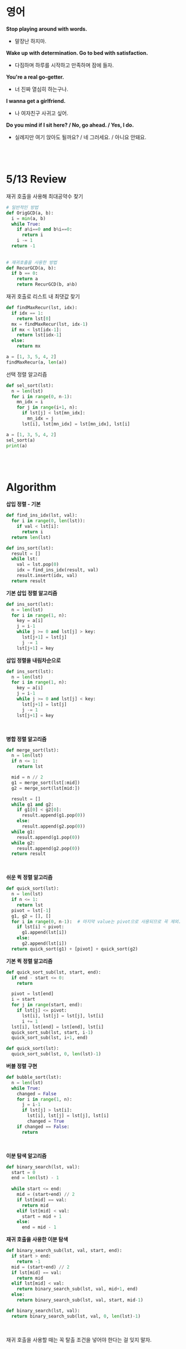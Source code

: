 # 영어

**Stop playing around with words.**

- 말장난 하지마. 

**Wake up with determination. Go to bed with satisfaction.**

- 다짐하며 하루를 시작하고 만족하며 잠에 들자.

**You're a real go-getter.**

- 너 진짜 열심히 하는구나. 

**I wanna get a girlfriend.**

- 나 여자친구 사귀고 싶어. 

**Do you mind if I sit here? / No, go ahead. / Yes, I do.**

- 실례지만 여기 앉아도 될까요? / 네 그러세요. / 아니요 안돼요.

<br>

<br>

# 5/13 Review

재귀 호출을 사용해 최대공약수 찾기

~~~python
# 일반적인 방법 
def OrigGCD(a, b):
  i = min(a, b)
  while True:
    if a%i==0 and b%i==0:
      return i
  	i -= 1
  return -1
  
  
# 재귀호출을 사용한 방법
def RecurGCD(a, b):
  if b == 0:
    return a
 	return RecurGCD(b, a%b)
~~~

 재귀 호출로 리스트 내 최댓값 찾기

~~~python
def findMaxRecur(lst, idx):
  if idx == 1:
    return lst[0]
  mx = findMaxRecur(lst, idx-1)
  if mx < lst[idx-1]:
    return lst[idx-1]
  else:
    return mx

a = [1, 3, 5, 4, 2]
findMaxRecur(a, len(a))
~~~

선택 정렬 알고리즘

~~~python
def sel_sort(lst):
  n = len(lst)
  for i in range(0, n-1):
    mn_idx = i
    for j in range(i+1, n):
      if lst[j] < lst[mn_idx]:
        mn_idx = j
      lst[i], lst[mn_idx] = lst[mn_idx], lst[i]

a = [1, 3, 5, 4, 2]
sel_sort(a)
print(a)
~~~

<br>

<br>

# Algorithm

**삽입 정렬 - 기본**

~~~python
def find_ins_idx(lst, val):
  for i in range(0, len(lst)):
    if val < lst[i]:
      return i
  return len(lst)

def ins_sort(lst):
  result = []
  while lst:
    val = lst.pop(0)
    idx = find_ins_idx(result, val)
    result.insert(idx, val)
  return result
~~~

**기본 삽입 정렬 알고리즘**

~~~python
def ins_sort(lst):
  n = len(lst)
  for i in range(1, n):
    key = a[i]
    j = i-1
    while j >= 0 and lst[j] > key:
      lst[j+1] = lst[j]
      j -= 1
    lst[j+1] = key
~~~

**삽입 정렬을 내림차순으로**

~~~python
def ins_sort(lst):
  n = len(lst)
  for i in range(1, n):
    key = a[i]
    j = i-1
    while j >= 0 and lst[j] < key:
      lst[j+1] = lst[j]
      j -= 1
    lst[j+1] = key
~~~

<br>

**병합 정렬 알고리즘**

~~~python
def merge_sort(lst):
  n = len(lst)
  if n <= 1:
    return lst 

  mid = n // 2
  g1 = merge_sort(lst[:mid])
  g2 = merge_sort(lst[mid:])

  result = []
  while g1 and g2:
    if g1[0] < g2[0]:
      result.append(g1.pop(0))
    else:
      result.append(g2.pop(0))
  while g1:
    result.append(g1.pop(0))
  while g2:
    result.append(g2.pop(0))
  return result
~~~

<br>

**쉬운 퀵 정렬 알고리즘**

~~~python
def quick_sort(lst):
  n = len(lst)
  if n <= 1:
    return lst
  pivot = lst[-1]
  g1, g2 = [], []
  for i in range(0, n-1):  # 마지막 value는 pivot으로 사용되므로 꼭 제외.
    if lst[i] < pivot:
      g1.append(lst[i])
    else:
      g2.append(lst[i])
  return quick_sort(g1) + [pivot] + quick_sort(g2)
~~~

**기본 퀵 정렬 알고리즘**

~~~python
def quick_sort_sub(lst, start, end):
  if end - start <= 0:
    return

  pivot = lst[end]
  i = start
  for j in range(start, end):
    if lst[j] <= pivot:
      lst[i], lst[j] = lst[j], lst[i]
      i += 1
  lst[i], lst[end] = lst[end], lst[i]
  quick_sort_sub(lst, start, i-1)
  quick_sort_sub(lst, i+1, end)

def quick_sort(lst):
  quick_sort_sub(lst, 0, len(lst)-1)
~~~

**버블 정렬 구현**

~~~Python
def bubble_sort(lst):
  n = len(lst)
  while True:
    changed = False
    for i in range(1, n):
      j = i-1
      if lst[j] > lst[i]:
        lst[i], lst[j] = lst[j], lst[i]
        changed = True
    if changed == False:
      return 
~~~

<br>

**이분 탐색 알고리즘**

~~~python
def binary_search(lst, val):
  start = 0
  end = len(lst) - 1
  
  while start <= end:
    mid = (start+end) // 2
    if lst[mid] == val:
      return mid
    elif lst[mid] < val:
      start = mid + 1
    else:
      end = mid - 1
~~~



**재귀 호출을 사용한 이분 탐색**

~~~python
def binary_search_sub(lst, val, start, end):
  if start > end:
    return -1
  mid = (start+end) // 2
  if lst[mid] == val:
    return mid
  elif lst[mid] < val:
    return binary_search_sub(lst, val, mid+1, end)
  else:
    return binary_search_sub(lst, val, start, mid-1)

def binary_search(lst, val):
  return binary_search_sub(lst, val, 0, len(lst)-1)
~~~

<br>

재귀 호출을 사용할 때는 꼭 탈출 조건을 넣어야 한다는 걸 잊지 말자. 
